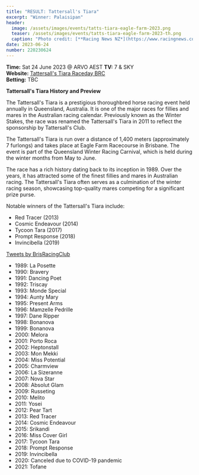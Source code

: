 ```yaml
---
title: "RESULT: Tattersall's Tiara"
excerpt: "Winner: Palaisipan"
header:
  image: /assets/images/events/tatts-tiara-eagle-farm-2023.png
  teaser: /assets/images/events/tatts-tiara-eagle-farm-2023-th.png
  caption: "Photo credit: [**Racing News NZ*](https://www.racingnews.co.nz/tofane-takes-out-tiara/)"
date: 2023-06-24
number: 220230624
---
```


**Time:** Sat 24 June 2023 @ ARVO AEST
**TV:** 7 & SKY  
**Website:** [Tattersall's Tiara Raceday BRC](https://www.brc.com.au/tickets/tattersalls-tiara-raceday-2023)     
**Betting:** TBC

**Tattersall's Tiara History and Preview**

The Tattersall's Tiara is a prestigious thoroughbred horse racing event held annually in Queensland, Australia. It is one of the major races for fillies and mares in the Australian racing calendar. Previously known as the Winter Stakes, the race was renamed the Tattersall's Tiara in 2011 to reflect the sponsorship by Tattersall's Club.

The Tattersall's Tiara is run over a distance of 1,400 meters (approximately 7 furlongs) and takes place at Eagle Farm Racecourse in Brisbane. The event is part of the Queensland Winter Racing Carnival, which is held during the winter months from May to June.

The race has a rich history dating back to its inception in 1989. Over the years, it has attracted some of the finest fillies and mares in Australian racing. The Tattersall's Tiara often serves as a culmination of the winter racing season, showcasing top-quality mares competing for a significant prize purse.

Notable winners of the Tattersall's Tiara include:

- Red Tracer (2013)
- Cosmic Endeavour (2014)
- Tycoon Tara (2017)
- Prompt Response (2018)
- Invincibella (2019)

<a class="twitter-timeline" href="https://twitter.com/BrisRacingClub?ref_src=twsrc%5Etfw">Tweets by BrisRacingClub</a> <script async src="https://platform.twitter.com/widgets.js" charset="utf-8"></script>

- 1989: La Posette
- 1990: Bravery
- 1991: Dancing Poet
- 1992: Triscay
- 1993: Monde Special
- 1994: Aunty Mary
- 1995: Present Arms
- 1996: Mamzelle Pedrille
- 1997: Dane Ripper
- 1998: Bonanova
- 1999: Bonanova
- 2000: Melora
- 2001: Porto Roca
- 2002: Heptonstall
- 2003: Mon Mekki
- 2004: Miss Potential
- 2005: Charmview
- 2006: La Sizeranne
- 2007: Nova Star
- 2008: Absolut Glam
- 2009: Russeting
- 2010: Melito
- 2011: Yosei
- 2012: Pear Tart
- 2013: Red Tracer
- 2014: Cosmic Endeavour
- 2015: Srikandi
- 2016: Miss Cover Girl
- 2017: Tycoon Tara
- 2018: Prompt Response
- 2019: Invincibella
- 2020: Canceled due to COVID-19 pandemic
- 2021: Tofane
